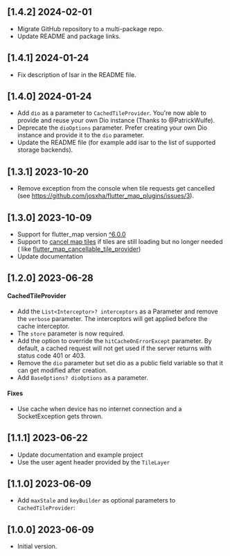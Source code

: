 ## [1.4.2] 2024-02-01

- Migrate GitHub repository to a multi-package repo.
- Update README and package links.

## [1.4.1] 2024-01-24

- Fix description of Isar in the README file.

## [1.4.0] 2024-01-24

- Add `dio` as a parameter to `CachedTileProvider`. You're now able to provide and reuse your own Dio instance (Thanks to @PatrickWulfe).
- Deprecate the `dioOptions` parameter. Prefer creating your own Dio instance and provide it to the `dio` parameter.
- Update the README file (for example add isar to the list of supported storage backends).

## [1.3.1]  2023-10-20

- Remove exception from the console when tile requests get cancelled
(see https://github.com/josxha/flutter_map_plugins/issues/3).

## [1.3.0]  2023-10-09

- Support for flutter_map version [^6.0.0](https://pub.dev/packages/flutter_map/changelog#600---20231009)
- Support to [cancel map tiles](https://github.com/fleaflet/flutter_map/pull/1622) if tiles are still loading but no
  longer needed (
  like [flutter_map_cancellable_tile_provider](https://pub.dev/packages/flutter_map_cancellable_tile_provider))
- Update documentation

## [1.2.0] 2023-06-28

#### CachedTileProvider

- Add the `List<Interceptor>? interceptors` as a Parameter and remove the `verbose` parameter. The interceptors will
  get applied before the cache interceptor.
- The `store` parameter is now required.
- Add the option to override the `hitCacheOnErrorExcept` parameter. By default, a cached request will not get used if
  the server returns with status code 401 or 403.
- Remove the `dio` parameter but set dio as a public field variable so that it can get modified after creation.
- Add `BaseOptions? dioOptions` as a parameter.

#### Fixes

- Use cache when device has no internet connection and a SocketException gets thrown.

## [1.1.1] 2023-06-22

- Update documentation and example project
- Use the user agent header provided by the `TileLayer`

## [1.1.0] 2023-06-09

- Add `maxStale` and `keyBuilder` as optional parameters to `CachedTileProvider`:

## [1.0.0] 2023-06-09

- Initial version.
